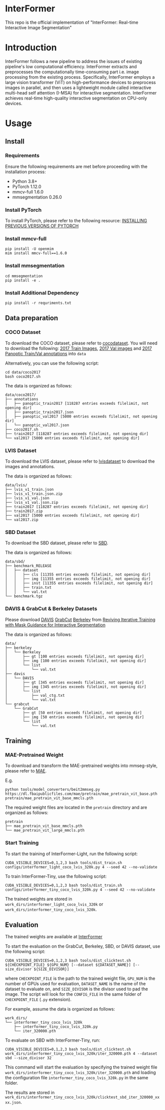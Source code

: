 # InterFormer
This repo is the official implementation of "InterFormer: Real-time Interactive Image Segmentation"

# Introduction
InterFormer follows a new pipeline to address the issues of existing pipeline's low computational efficiency. InterFormer extracts and preprocesses the computationally time-consuming part i.e. image processing from the existing process. Specifically, InterFormer employs a large vision transformer (ViT) on high-performance devices to preprocess images in parallel, and then uses a lightweight module called interactive multi-head self attention (I-MSA) for interactive segmentation. InterFormer achieves real-time high-quality interactive segmentation on CPU-only devices.

# Usage
## Install

### Requirements
Ensure the following requirements are met before proceeding with the installation process:
- Python 3.8+
- PyTorch 1.12.0
- mmcv-full 1.6.0
- mmsegmentation 0.26.0

### Install PyTorch

To install PyTorch, please refer to the following resource: [INSTALLING PREVIOUS VERSIONS OF PYTORCH](https://pytorch.org/get-started/previous-versions/)

### Install mmcv-full
```shell
pip install -U openmim
mim install mmcv-full==1.6.0
```

### Install mmsegmentation
```shell
cd mmsegmentation
pip install -e .
```

### Install Additional Dependency
```shell
pip install -r requriments.txt
```

## Data preparation

### COCO Dataset
To download the COCO dataset, please refer to [cocodataset](https://cocodataset.org/#download). You will need to download the following: [2017 Train Images](http://images.cocodataset.org/zips/train2017.zip), [2017 Val images](http://images.cocodataset.org/zips/val2017.zip) and [2017 Panoptic Train/Val annotations](http://images.cocodataset.org/annotations/panoptic_annotations_trainval2017.zip) into `data`

Alternatively, you can use the following script:
```shell
cd data/coco2017
bash coco2017.sh
```

The data is organized as follows:
```
data/coco2017/
├── annotations
│   ├── panoptic_train2017 [118287 entries exceeds filelimit, not opening dir]
│   ├── panoptic_train2017.json
│   ├── panoptic_val2017 [5000 entries exceeds filelimit, not opening dir]
│   └── panoptic_val2017.json
├── coco2017.sh
├── train2017 [118287 entries exceeds filelimit, not opening dir]
└── val2017 [5000 entries exceeds filelimit, not opening dir]
```

### LVIS Dataset

To download the LVIS dataset, please refer to [lvisdataset](https://www.lvisdataset.org/dataset) to download the images and annotations.

The data is organized as follows:
```
data/lvis/
├── lvis_v1_train.json
├── lvis_v1_train.json.zip
├── lvis_v1_val.json
├── lvis_v1_val.json.zip
├── train2017 [118287 entries exceeds filelimit, not opening dir]
├── train2017.zip
├── val2017 [5000 entries exceeds filelimit, not opening dir]
└── val2017.zip
```

### SBD Dataset
To download the SBD dataset, please refer to [SBD](http://home.bharathh.info/pubs/codes/SBD/download.html).

The data is organized as follows:
```
data/sbd/
├── benchmark_RELEASE
│   ├── dataset
│   │   ├── cls [11355 entries exceeds filelimit, not opening dir]
│   │   ├── img [11355 entries exceeds filelimit, not opening dir]
│   │   ├── inst [11355 entries exceeds filelimit, not opening dir]
│   │   ├── train.txt
│   │   └── val.txt
└── benchmark.tgz
```


### DAVIS & GrabCut & Berkeley Datasets

Please download [DAVIS](https://github.com/saic-vul/fbrs_interactive_segmentation/releases/download/v1.0/DAVIS.zip)
[GrabCut](https://github.com/saic-vul/fbrs_interactive_segmentation/releases/download/v1.0/GrabCut.zip)
[Berkeley](https://github.com/saic-vul/fbrs_interactive_segmentation/releases/download/v1.0/Berkeley.zip) from [Reviving Iterative Training with Mask Guidance for Interactive Segmentation](https://github.com/SamsungLabs/ritm_interactive_segmentation#reviving-iterative-training-with-mask-guidance-for-interactive-segmentation)

The data is organized as follows:
```
data/
├── berkeley
│   └── Berkeley
│       ├── gt [100 entries exceeds filelimit, not opening dir]
│       ├── img [100 entries exceeds filelimit, not opening dir]
│       └── list
│           └── val.txt
├── davis
│   └── DAVIS
│       ├── gt [345 entries exceeds filelimit, not opening dir]
│       ├── img [345 entries exceeds filelimit, not opening dir]
│       └── list
│           ├── val_ctg.txt
│           └── val.txt
└── grabcut
    └── GrabCut
        ├── gt [50 entries exceeds filelimit, not opening dir]
        ├── img [50 entries exceeds filelimit, not opening dir]
        └── list
            └── val.txt

```

## Training

### MAE-Pretrained Weight

To download and transform the MAE-pretrained weights into mmseg-style, please refer to [MAE](mmsegmentation/configs/mae/README.md).

E.g.

```shell
python tools/model_converters/beit2mmseg.py https://dl.fbaipublicfiles.com/mae/pretrain/mae_pretrain_vit_base.pth pretrain/mae_pretrain_vit_base_mmcls.pth
```

The required weight files are located in the `pretrain` directory and are organized as follows:
```
pretrain
├── mae_pretrain_vit_base_mmcls.pth
└── mae_pretrain_vit_large_mmcls.pth
```

### Start Training

To start the training of InterFormer-Light, run the following script:
```shell
CUDA_VISIBLE_DEVICES=0,1,2,3 bash tools/dist_train.sh configs/interformer_light_coco_lvis_320k.py 4 --seed 42 --no-validate
```
To train InterFormer-Tiny, use the following script:
```shell
CUDA_VISIBLE_DEVICES=0,1,2,3 bash tools/dist_train.sh configs/interformer_tiny_coco_lvis_320k.py 4 --seed 42 --no-validate
```

The trained weights are stored in `work_dirs/interformer_light_coco_lvis_320k` or `work_dirs/interformer_tiny_coco_lvis_320k`.

## Evaluation

The trained weights are available at [InterFormer](https://drive.google.com/drive/folders/1kEll7pqulpE00JcCvSut0e9C4peKDWRe?usp=sharing)

To start the evaluation on the GrabCut, Berkeley, SBD, or DAVIS dataset, use the following script:
```shell
CUDA_VISIBLE_DEVICES=0,1,2,3 bash tools/dist_clicktest.sh ${CHECKPOINT_FILE} ${GPU_NUM} [--dataset ${DATASET_NAME}] [--size_divisor ${SIZE_DIVISOR}]
```

where `CHECKPOINT_FILE` is the path to the trained weight file, `GPU_NUM` is the number of GPUs used for evaluation, `DATASET_NAME` is the name of the dataset to evaluate on, and `SIZE_DIVISOR` is the divisor used to pad the image. The script will look for the `CONFIG_FILE` in the same folder of `CHECKPOINT_FILE` (`.py` extension).

For example, assume the data is organized as follows:

```
work_dirs/
└── interformer_tiny_coco_lvis_320k
    ├── interformer_tiny_coco_lvis_320k.py
    └── iter_320000.pth
```

To evaluate on SBD with InterFormer-Tiny, run:

```shell
CUDA_VISIBLE_DEVICES=0,1,2,3 bash tools/dist_clicktest.sh work_dirs/interformer_tiny_coco_lvis_320k/iter_320000.pth 4 --dataset sbd --size_divisor 32
```
This command will start the evaluation by specifying the trained weight file `work_dirs/interformer_tiny_coco_lvis_320k/iter_320000.pth` and loading the configuration file `interformer_tiny_coco_lvis_320k.py` in the same folder.

The results are stored in `work_dirs/interformer_tiny_coco_lvis_320k/clicktest_sbd_iter_320000_xxxx.json`.
